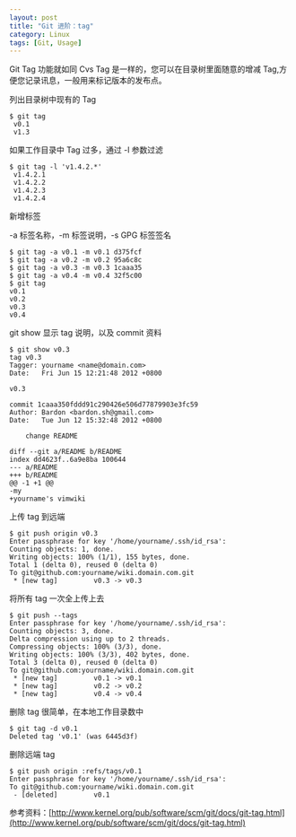 ```yaml
---
layout: post
title: "Git 进阶：tag"
category: Linux
tags: [Git, Usage]
---
```


Git Tag 功能就如同 Cvs Tag 是一样的，您可以在目录树里面随意的增减 Tag,方便您记录讯息，一般用来标记版本的发布点。

列出目录树中现有的 Tag

    $ git tag
     v0.1
     v1.3

如果工作目录中 Tag 过多，通过 -l 参数过滤

    $ git tag -l 'v1.4.2.*'
     v1.4.2.1
     v1.4.2.2
     v1.4.2.3
     v1.4.2.4

<!-- more -->

新增标签

-a 标签名称，-m 标签说明，-s GPG 标签签名

    $ git tag -a v0.1 -m v0.1 d375fcf
    $ git tag -a v0.2 -m v0.2 95a6c8c
    $ git tag -a v0.3 -m v0.3 1caaa35
    $ git tag -a v0.4 -m v0.4 32f5c00
    $ git tag
    v0.1
    v0.2
    v0.3
    v0.4

git show 显示 tag 说明，以及 commit 资料

    $ git show v0.3
    tag v0.3
    Tagger: yourname <name@domain.com>
    Date:   Fri Jun 15 12:21:48 2012 +0800

    v0.3

    commit 1caaa350fddd91c290426e506d77879903e3fc59
    Author: Bardon <bardon.sh@gmail.com>
    Date:   Tue Jun 12 15:32:48 2012 +0800

        change README

    diff --git a/README b/README
    index dd4623f..6a9e8ba 100644
    --- a/README
    +++ b/README
    @@ -1 +1 @@
    -my
    +yourname's vimwiki

上传 tag 到远端

    $ git push origin v0.3
    Enter passphrase for key '/home/yourname/.ssh/id_rsa':
    Counting objects: 1, done.
    Writing objects: 100% (1/1), 155 bytes, done.
    Total 1 (delta 0), reused 0 (delta 0)
    To git@github.com:yourname/wiki.domain.com.git
     * [new tag]         v0.3 -> v0.3

将所有 tag 一次全上传上去

    $ git push --tags
    Enter passphrase for key '/home/yourname/.ssh/id_rsa':
    Counting objects: 3, done.
    Delta compression using up to 2 threads.
    Compressing objects: 100% (3/3), done.
    Writing objects: 100% (3/3), 402 bytes, done.
    Total 3 (delta 0), reused 0 (delta 0)
    To git@github.com:yourname/wiki.domain.com.git
     * [new tag]         v0.1 -> v0.1
     * [new tag]         v0.2 -> v0.2
     * [new tag]         v0.4 -> v0.4

删除 tag 很简单，在本地工作目录数中

    $ git tag -d v0.1
    Deleted tag 'v0.1' (was 6445d3f)

删除远端 tag

    $ git push origin :refs/tags/v0.1
    Enter passphrase for key '/home/yourname/.ssh/id_rsa':
    To git@github.com:yourname/wiki.domain.com.git
     - [deleted]         v0.1

参考资料：[http://www.kernel.org/pub/software/scm/git/docs/git-tag.html](http://www.kernel.org/pub/software/scm/git/docs/git-tag.html)

